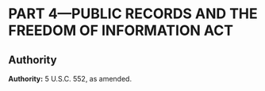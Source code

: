 # PART 4—PUBLIC RECORDS AND THE FREEDOM OF INFORMATION ACT


## Authority

**Authority:** 5 U.S.C. 552, as amended.


